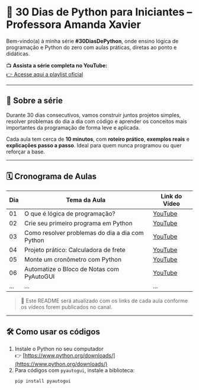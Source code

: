 # 🐍 30 Dias de Python para Iniciantes – Professora Amanda Xavier

Bem-vindo(a) à minha série **#30DiasDePython**, onde ensino lógica de programação e Python do zero com aulas práticas, diretas ao ponto e didáticas.

📺 **Assista a série completa no YouTube:**  
[👉 Acesse aqui a playlist oficial](https://youtube.com/@professoraamandaxavier)

---

## 📌 Sobre a série

Durante 30 dias consecutivos, vamos construir juntos projetos simples, resolver problemas do dia a dia com código e aprender os conceitos mais importantes da programação de forma leve e aplicada.

Cada aula tem cerca de **10 minutos**, com **roteiro prático**, **exemplos reais** e **explicações passo a passo**. Ideal para quem nunca programou ou quer reforçar a base.

---

## 🗓️ Cronograma de Aulas

| Dia | Tema da Aula                                         | Link do Vídeo |
|-----|------------------------------------------------------|----------------|
| 01  | O que é lógica de programação?                       | [YouTube](https://youtu.be/SVqUV8E_hIg) |
| 02  | Crie seu primeiro programa em Python                 | [YouTube](https://youtu.be/MehYJ3pMD00) |
| 03  | Como resolver problemas do dia a dia com Python      | [YouTube](https://youtu.be/VhWZfgP0gGA) |
| 04  | Projeto prático: Calculadora de frete                | [YouTube](https://youtu.be/ZjJkPeAsCWI) |
| 05  | Monte um cronômetro com Python                       | [YouTube](https://youtu.be/HHrJqcMOMGU) |
| 06  | Automatize o Bloco de Notas com PyAutoGUI            | [YouTube](https://youtu.be/_URtVQKkApU) |
| ... | ...                                                  | ...            |

> 🔁 Este README será atualizado com os links de cada aula conforme os vídeos forem publicados no canal.

---

## 🛠️ Como usar os códigos

1. Instale o Python no seu computador  
   👉 [https://www.python.org/downloads/](https://www.python.org/downloads/)
2. Para códigos com `pyautogui`, instale a biblioteca:
   ```bash
   pip install pyautogui

